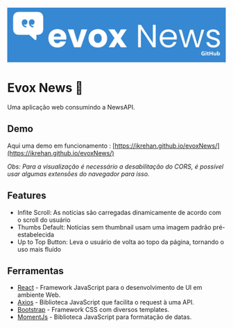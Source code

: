 ![](https://github.com/IKrehan/Challenge-evoxNews/blob/master/src/components/media/bannerReadMe.jpg?raw=true)
# Evox News 📄

  Uma aplicação web consumindo a NewsAPI.


## Demo
Aqui uma demo em funcionamento : [https://ikrehan.github.io/evoxNews/](https://ikrehan.github.io/evoxNews/)

_Obs: Para a visualização é necessário a desabilitação do CORS, é possível usar algumas extensões do navegador para isso._


## Features

- Infite Scroll: As notícias são carregadas dinamicamente de acordo com o scroll do usuário
- Thumbs Default: Notícias sem thumbnail usam uma imagem padrão pré-estabelecida
- Up to Top Button: Leva o usuário de volta ao topo da página, tornando o uso mais fluído

## Ferramentas

- [React](https://pt-br.reactjs.org) - Framework JavaScript para o desenvolvimento de UI em ambiente Web.
- [Axios](https://github.com/axios/axios) - Biblioteca JavaScript que facilita o request à uma API.
- [Bootstrap](http://getbootstrap.com/) - Framework CSS com diversos templates.
- [MomentJs](https://momentjs.com) - Biblioteca JavaScript para formatação de datas.
